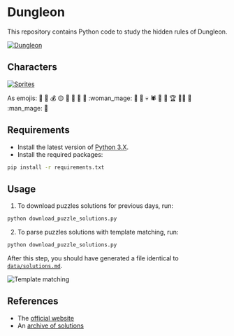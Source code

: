 # Dungleon

This repository contains Python code to study the hidden rules of Dungleon.

[![Dungleon][img-cover]][game]

## Characters

[![Sprites][img-sprites]][img-sprites-original]

As emojis:
:bow_and_arrow: :bat: :moneybag: :yellow_circle: :dragon_face: :frog: :japanese_goblin: :crown: :woman_mage: :imp: :japanese_ogre: :skull: :spider: :bust_in_silhouette: :no_entry_sign: :trophy: :man_farmer: :person_fencing: :man_mage: :zombie:

## Requirements

- Install the latest version of [Python 3.X][python-download].
- Install the required packages:

```bash
pip install -r requirements.txt
```

## Usage

1) To download puzzles solutions for previous days, run:

```bash
python download_puzzle_solutions.py 
```

2) To parse puzzles solutions with template matching, run:

```bash
python download_puzzle_solutions.py 
```

After this step, you should have generated a file identical to [`data/solutions.md`][solutions-markdown].

![Template matching][template-matching]

## References

- The [official website][game]
- An [archive of solutions][solutions]

[python-download]: <https://www.python.org/downloads/>
[game]: <https://www.dungleon.com/>
[solutions]: <https://public.amplenote.com/v9pKb8k54NRetqnjUodLsFKF>
[img-cover]: <https://github.com/woctezuma/dungleon/wiki/img/cover.png>
[img-sprites]: <https://github.com/woctezuma/dungleon/wiki/img/sprites/big.png>
[img-sprites-original]: <https://www.dungleon.com/images/elements/big/sprites.png>
[template-matching]: <https://github.com/woctezuma/dungleon/wiki/img/template_matching.png>
[solutions-markdown]: <data/solutions.md>

